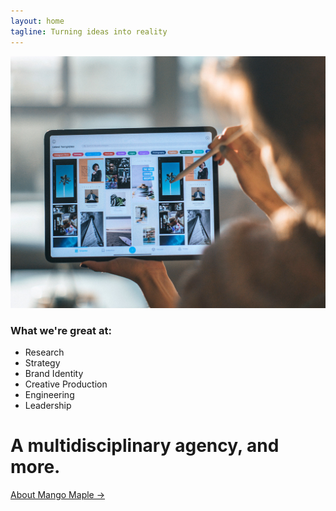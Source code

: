 ```yaml
---
layout: home
tagline: Turning ideas into reality
---
```


![Work done at Mango Maple](/assets/images/work.jpg)

### What we're great at:
- Research
- Strategy
- Brand Identity
- Creative Production
- Engineering
- Leadership

<div class="about" markdown="1">

# A multidisciplinary agency, and more.

[About Mango Maple →](/about/)

</div>
